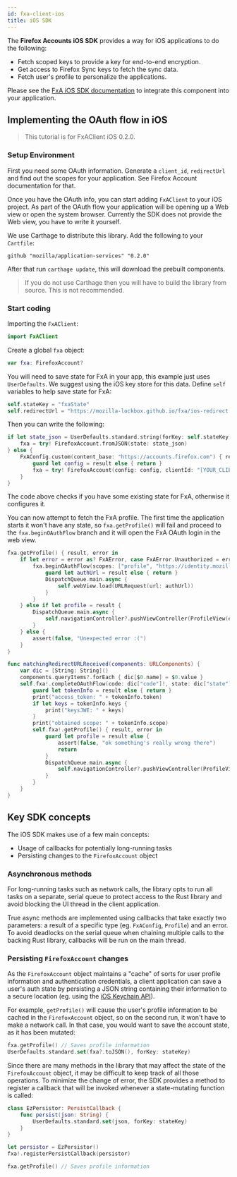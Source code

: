 ```yaml
---
id: fxa-client-ios
title: iOS SDK
---
```


The **Firefox Accounts iOS SDK** provides a way for iOS applications to do the following:

* Fetch scoped keys to provide a key for end-to-end encryption.
* Get access to Firefox Sync keys to fetch the sync data.
* Fetch user's profile to personalize the applications.

Please see the [FxA iOS SDK documentation](https://github.com/mozilla/application-services/tree/master/fxa-client/sdks/swift/FxAClient)
to integrate this component into your application.

## Implementing the OAuth flow in iOS

> This tutorial is for FxAClient iOS 0.2.0.


### Setup Environment 

First you need some OAuth information. Generate a `client_id`, `redirectUrl` and find out the scopes for your application.
See Firefox Account documentation for that. 

Once you have the OAuth info, you can start adding `FxAClient` to your iOS project.
As part of the OAuth flow your application will be opening up a Web view or open the system browser.
Currently the SDK does not provide the Web view, you have to write it yourself.

We use Carthage to distribute this library. Add the following to your `Cartfile`:

```
github "mozilla/application-services" "0.2.0"
```

After that run `carthage update`, this will download the prebuilt components.

> If you do not use Carthage then you will have to build the library from source. This is 
not recommended. 


### Start coding

Importing the `FxAClient`:

```swift
import FxAClient
```

Create a global `fxa` object: 

```swift
var fxa: FirefoxAccount?
```

You will need to save state for FxA in your app, this example just uses `UserDefaults`. We suggest using the iOS key store for this data.
Define `self` variables to help save state for FxA:

```swift
self.stateKey = "fxaState"
self.redirectUrl = "https://mozilla-lockbox.github.io/fxa/ios-redirect.html"
```

Then you can write the following:

```swift
if let state_json = UserDefaults.standard.string(forKey: self.stateKey) {
    fxa = try! FirefoxAccount.fromJSON(state: state_json)
} else {
    FxAConfig.custom(content_base: "https://accounts.firefox.com") { result, error in
        guard let config = result else { return }
        fxa = try! FirefoxAccount(config: config, clientId: "[YOUR_CLIENT_ID]")
    }
}
```

The code above checks if you have some existing state for FxA, otherwise it configures it.

You can now attempt to fetch the FxA profile. The first time the application starts it won't have any state, so
`fxa.getProfile()` will fail and proceed to the `fxa.beginOAuthFlow` branch and it will open the FxA OAuth login
in the web view.

```swift
fxa.getProfile() { result, error in
    if let error = error as? FxAError, case FxAError.Unauthorized = error {
        fxa.beginOAuthFlow(scopes: ["profile", "https://identity.mozilla.com/apps/oldsync"], wantsKeys: true) { result, error in
            guard let authUrl = result else { return }
            DispatchQueue.main.async {
                self.webView.load(URLRequest(url: authUrl))
            }
        }
    } else if let profile = result {
        DispatchQueue.main.async {
            self.navigationController?.pushViewController(ProfileView(email: profile.email), animated: true)
        }
    } else {
        assert(false, "Unexpected error :(")
    }
}
```

```swift
func matchingRedirectURLReceived(components: URLComponents) {
    var dic = [String: String]()
    components.queryItems?.forEach { dic[$0.name] = $0.value }
    self.fxa!.completeOAuthFlow(code: dic["code"]!, state: dic["state"]!) { result, error in
        guard let tokenInfo = result else { return }
        print("access_token: " + tokenInfo.token)
        if let keys = tokenInfo.keys {
            print("keysJWE: " + keys)
        }
        print("obtained scope: " + tokenInfo.scope)
        self.fxa!.getProfile() { result, error in
            guard let profile = result else {
                assert(false, "ok something's really wrong there")
                return
            }
            DispatchQueue.main.async {
                self.navigationController?.pushViewController(ProfileView(email: profile.email), animated: true)
            }
        }
    }
}
```

## Key SDK concepts

The iOS SDK makes use of a few main concepts:

* Usage of callbacks for potentially long-running tasks
* Persisting changes to the `FirefoxAccount` object

### Asynchronous methods

For long-running tasks such as network calls, the library opts to run all tasks on a separate, serial queue to
protect access to the Rust library and avoid blocking the UI thread in the client application.

True async methods are implemented using callbacks that take exactly two parameters: a result of a specific
type (eg. `FxAConfig`, `Profile`) and an error. To avoid deadlocks on the serial queue when chaining multiple
calls to the backing Rust library, callbacks will be run on the main thread.

### Persisting `FirefoxAccount` changes

As the `FirefoxAccount` object maintains a "cache" of sorts for user profile information and authentication
credentials, a client application can save a user's auth state by persisting a JSON string containing their
information to a secure location (eg. using the [iOS Keychain API](https://developer.apple.com/documentation/security/keychain_services)).

For example, `getProfile()` will cause the user's profile information to be cached in the `FirefoxAccount`
object, so on the second run, it won't have to make a network call. In that case, you would want to save the
account state, as it has been mutated:

```swift
fxa.getProfile() // Saves profile information
UserDefaults.standard.set(fxa?.toJSON(), forKey: stateKey)
```

Since there are many methods in the library that may affect the state of the `FirefoxAccount` object, it may
be difficult to keep track of all those operations. To minimize the change of error, the SDK provides a method
to register a callback that will be invoked whenever a state-mutating function is called:

```swift
class EzPersistor: PersistCallback {
    func persist(json: String) {
        UserDefaults.standard.set(json, forKey: stateKey)
    }
}

let persistor = EzPersistor()
fxa!.registerPersistCallback(persistor)

fxa.getProfile() // Saves profile information
```
